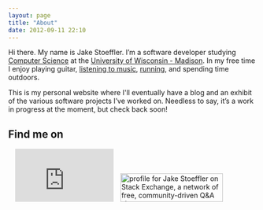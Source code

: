 ```yaml
---
layout: page
title: "About"
date: 2012-09-11 22:10
---
```

Hi there. My name is Jake Stoeffler.  I’m a software developer studying [Computer Science](http://cs.wisc.edu) at the [University of Wisconsin - Madison](http://wisc.edu).  In my free time I enjoy playing guitar, [listening to music](http://songza.com/user/stoefflerj), [running](http://www.runtastic.com/en/users/Jake-Stoeffler), and spending time outdoors.

This is my personal website where I'll eventually have a blog and an exhibit of the various software projects I’ve worked on.  Needless to say, it’s a work in progress at the moment, but check back soon!

## Find me on ##

<div style="display: inline-block; margin-right: 10px;">
<script src="//platform.linkedin.com/in.js" type="text/javascript"></script>
<script type="IN/MemberProfile" data-id="http://www.linkedin.com/in/JakeStoeffler" data-format="inline" data-related="false"></script>
</div>
<div style="display: inline-block; margin-right: 10px;">
<iframe src="http://githubbadge.appspot.com/badge/JakeStoeffler" style="border: 0; height: 108px; width: 200px; overflow: hidden;" frameBorder="0"></iframe>
</div>
<div style="display: inline-block; margin-right: 10px;">
<a href="http://stackexchange.com/users/1165812/jake-stoeffler?tab=accounts">
<img src="http://stackexchange.com/users/flair/1165812.png" width="208" height="58" alt="profile for Jake Stoeffler on Stack Exchange, a network of free, community-driven Q&amp;A sites" title="Jake Stoeffler on Stack Exchange">
</a>
</div>